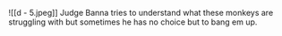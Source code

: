 ![[d - 5.jpeg]]
Judge Banna tries to understand what these monkeys are struggling with but sometimes he has no choice but to bang em up.